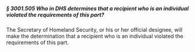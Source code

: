 ##### § 3001.505 Who in DHS determines that a recipient who is an individual violated the requirements of this part? #####

The Secretary of Homeland Security, or his or her official designee, will make the determination that a recipient who is an individual violated the requirements of this part.